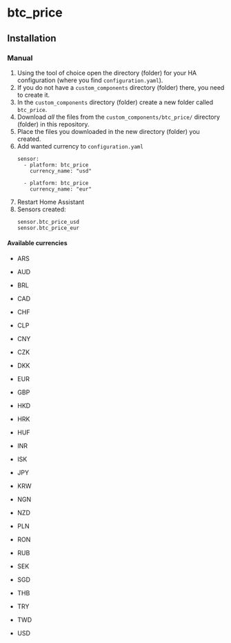 # btc_price

## Installation

### Manual

1. Using the tool of choice open the directory (folder) for your HA configuration (where you find `configuration.yaml`).
1. If you do not have a `custom_components` directory (folder) there, you need to create it.
1. In the `custom_components` directory (folder) create a new folder called `btc_price`.
1. Download _all_ the files from the `custom_components/btc_price/` directory (folder) in this repository.
1. Place the files you downloaded in the new directory (folder) you created.
1. Add wanted currency to `configuration.yaml`
   ```
   sensor:   
     - platform: btc_price
       currency_name: "usd"
    
     - platform: btc_price
       currency_name: "eur"  
   ```
1. Restart Home Assistant
1. Sensors created:
   ```
   sensor.btc_price_usd
   sensor.btc_price_eur
   ```   

#### Available currencies
 - ARS

 - AUD
 - BRL
 - CAD
 - CHF
 - CLP
 - CNY
 - CZK
 - DKK
 - EUR
 - GBP
 - HKD
 - HRK
 - HUF
 - INR
 - ISK
 - JPY
 - KRW
 - NGN
 - NZD
 - PLN
 - RON
 - RUB
 - SEK
 - SGD
 - THB
 - TRY
 - TWD
 - USD
